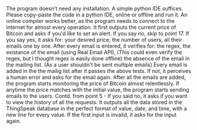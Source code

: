 The program doesn't need any installation. A simple python IDE suffices.
Please copy-paste the code in a python IDE, online or offline and run it.
An online compiler works better, as the program needs to connect to the internet for almost every operation.
It first outputs the current price of Bitcoin and asks if you'd like to set an alert.
If you say no, skip to point 17.
If you say yes, it asks for:
  your desired price,
  the number of users,
  all their emails one by one.
After every email is entered, it verifies for:
  the regex,
  the existance of the email (using Real Email API), (This could even verify the regex, but I thought regex is easily done offline)
  the absence of the email in the mailing list. (As a user shouldn't be sent multiple emails)
Every email is added in the the mailig list after it passes the above tests.
If not, it perceives a human error and asks for the email again.
After all the emails are added, the program starts monitoring the price of Bitcoin almost relentlessly.
If anytime the price matches with the initial value, the program starts sending emails to the users.
Contd. from point 5 - If you said no, it asks if you want to view the history of all the requests.
It outputs all the data stored in the ThingSpeak database in the perfect format of value, date, and time, with a new line for every value.
If the first input is invalid, it asks for the input again.
